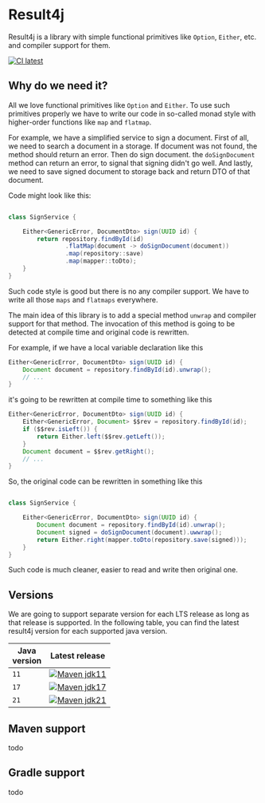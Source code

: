 # Result4j

Result4j is a library with simple functional primitives like `Option`, `Either`, etc. and compiler support for them.

[![CI latest](https://github.com/kh-bd/result4j/actions/workflows/main-tests.yml/badge.svg)](https://github.com/kh-bd/result4j/actions/workflows/main-tests.yml)

## Why do we need it?

All we love functional primitives like `Option` and `Either`.
To use such primitives properly we have to write our code in so-called monad style
with higher-order functions like `map` and `flatmap`.

For example, we have a simplified service to sign a document.
First of all, we need to search a document in a storage.
If document was not found, the method should return an error.
Then do sign document. the `doSignDocument` method can return an error, to signal
that signing didn't go well. And lastly, we need to save signed document to storage back
and return DTO of that document.

Code might look like this:

```java

class SignService {

    Either<GenericError, DocumentDto> sign(UUID id) {
        return repository.findById(id)
                .flatMap(document -> doSignDocument(document))
                .map(repository::save)
                .map(mapper::toDto);
    }
}

```

Such code style is good but there is no any compiler support.
We have to write all those `maps` and `flatmaps` everywhere.

The main idea of this library is to add a special method `unwrap` and compiler support for that method.
The invocation of this method is going to be detected at compile time and original code is rewritten.

For example, if we have a local variable declaration like this

```java
Either<GenericError, DocumentDto> sign(UUID id) {
    Document document = repository.findById(id).unwrap();
    // ...
}
```

it's going to be rewritten at compile time to something like this

```java
Either<GenericError, DocumentDto> sign(UUID id) {
    Either<GenericError, Document> $$rev = repository.findById(id);
    if ($$rev.isLeft()) {
        return Either.left($$rev.getLeft());
    }
    Document document = $$rev.getRight();
    // ...
}

```

So, the original code can be rewritten in something like this

```java

class SignService {

    Either<GenericError, DocumentDto> sign(UUID id) {
        Document document = repository.findById(id).unwrap();
        Document signed = doSignDocument(document).uwwrap();
        return Either.right(mapper.toDto(repository.save(signed)));
    }
}

```

Such code is much cleaner, easier to read and write then original one.

## Versions

We are going to support separate version for each LTS release as long as that release is supported.
In the following table, you can find the latest result4j version for each supported java version.

| Java<br/> version | Latest release                                                                                                                                                                                                    |
|-------------------|-------------------------------------------------------------------------------------------------------------------------------------------------------------------------------------------------------------------|
| `11`              | [![Maven jdk11](https://img.shields.io/maven-central/v/dev.khbd.result4j/result4j?color=brightgreen&versionSuffix=_jre11)](https://central.sonatype.com/artifact/dev.khbd.result4j/result4j/0.1.0_jre11/overview) 
| `17`              | [![Maven jdk17](https://img.shields.io/maven-central/v/dev.khbd.result4j/result4j?color=brightgreen&versionSuffix=_jre17)](https://central.sonatype.com/artifact/dev.khbd.result4j/result4j/0.1.0_jre17/overview) |
| `21`              | [![Maven jdk21](https://img.shields.io/maven-central/v/dev.khbd.result4j/result4j?color=brightgreen&versionSuffix=_jre21)](https://central.sonatype.com/artifact/dev.khbd.result4j/result4j/0.1.0_jre21/overview) |

## Maven support

todo

## Gradle support

todo
